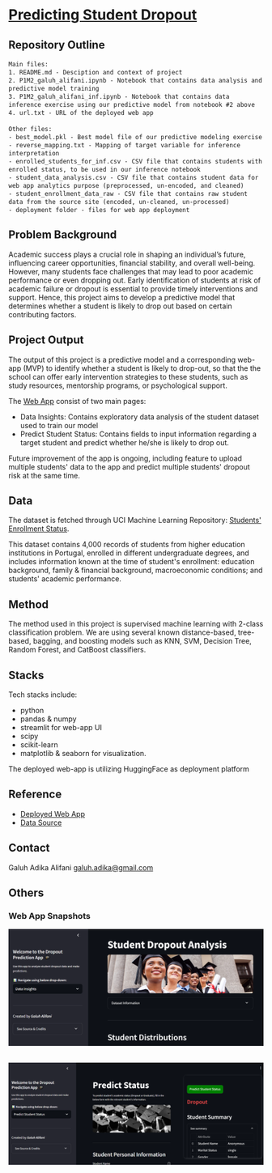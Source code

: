 # [Predicting Student Dropout](https://huggingface.co/spaces/galuhalifani/student_dropout_prediction)

## Repository Outline
```
Main files:
1. README.md - Desciption and context of project
2. P1M2_galuh_alifani.ipynb - Notebook that contains data analysis and predictive model training
3. P1M2_galuh_alifani_inf.ipynb - Notebook that contains data inference exercise using our predictive model from notebook #2 above
4. url.txt - URL of the deployed web app

Other files:
- best_model.pkl - Best model file of our predictive modeling exercise
- reverse_mapping.txt - Mapping of target variable for inference interpretation
- enrolled_students_for_inf.csv - CSV file that contains students with enrolled status, to be used in our inference notebook
- student_data_analysis.csv - CSV file that contains student data for web app analytics purpose (preprocessed, un-encoded, and cleaned)
- student_enrollment_data_raw - CSV file that contains raw student data from the source site (encoded, un-cleaned, un-processed)
- deployment folder - files for web app deployment
```

## Problem Background
Academic success plays a crucial role in shaping an individual’s future, influencing career opportunities, financial stability, and overall well-being. However, many students face challenges that may lead to poor academic performance or even dropping out. Early identification of students at risk of academic failure or dropout is essential to provide timely interventions and support. Hence, this project aims to develop a predictive model that determines whether a student is likely to drop out based on certain contributing factors.

## Project Output
The output of this project is a predictive model and a corresponding web-app (MVP) to identify whether a student is likely to drop-out, so that the the school can offer early intervention strategies to these students, such as study resources, mentorship programs, or psychological support.

The [Web App](https://huggingface.co/spaces/galuhalifani/student_dropout_prediction) consist of two main pages:
- Data Insights: Contains exploratory data analysis of the student dataset used to train our model
- Predict Student Status: Contains fields to input information regarding a target student and predict whether he/she is likely to drop out.

Future improvement of the app is ongoing, including feature to upload multiple students' data to the app and predict multiple students' dropout risk at the same time.

## Data
The dataset is fetched through UCI Machine Learning Repository: [Students' Enrollment Status](https://archive.ics.uci.edu/dataset/697/predict+students+dropout+and+academic+success). 

This dataset contains 4,000 records of students from higher education institutions in Portugal, enrolled in different undergraduate degrees, and includes information known at the time of student's enrollment: education background, family & financial background, macroeconomic conditions; and students' academic performance.

## Method
The method used in this project is supervised machine learning with 2-class classification problem. We are using several known distance-based, tree-based, bagging, and boosting models such as KNN, SVM, Decision Tree, Random Forest, and CatBoost classifiers.

## Stacks
Tech stacks include:
- python
- pandas & numpy
- streamlit for web-app UI
- scipy
- scikit-learn
- matplotlib & seaborn for visualization. 

The deployed web-app is utilizing HuggingFace as deployment platform

## Reference
- [Deployed Web App](https://huggingface.co/spaces/galuhalifani/student_dropout_prediction)
- [Data Source](https://archive.ics.uci.edu/dataset/697/predict+students+dropout+and+academic+success)

## Contact
Galuh Adika Alifani
galuh.adika@gmail.com

## Others
### Web App Snapshots
![WebApp Home](homepage.png)

![WebApp Predict](predict_page.png)
---